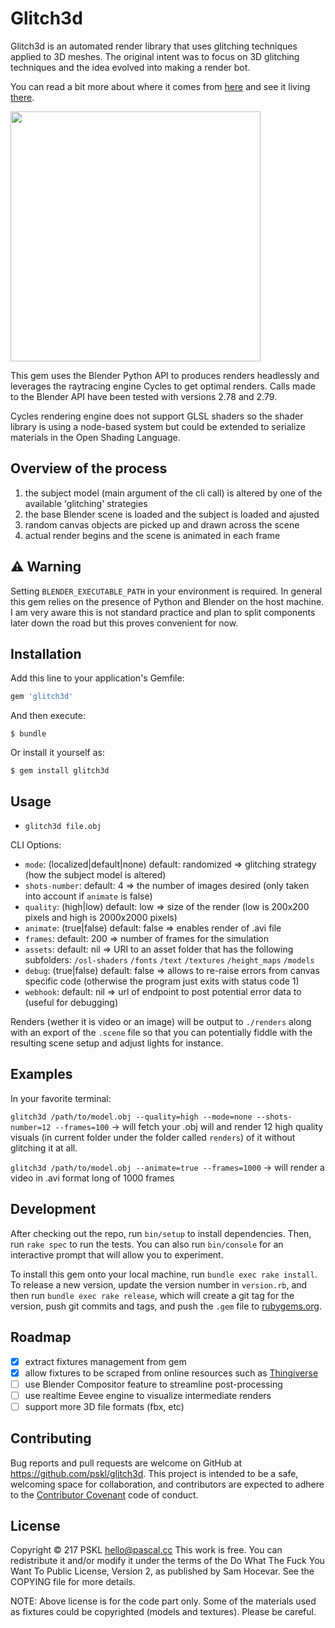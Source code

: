 # Glitch3d

Glitch3d is an automated render library that uses glitching techniques applied to 3D meshes. The original intent was to focus on 3D glitching techniques and the idea evolved into making a render bot.

You can read a bit more about where it comes from [here](http://pascal.cc/blog/glitches) and see it living [there](https://twitter.com/glitchdemon).

<img src="https://raw.githubusercontent.com/pskl/glitch3d/master/fixtures/examples/demo.jpg" width="400">

This gem uses the Blender Python API to produces renders headlessly and leverages the raytracing engine Cycles to get optimal renders. Calls made to the Blender API have been tested with versions 2.78 and 2.79.

Cycles rendering engine does not support GLSL shaders so the shader library is using a node-based system but could be extended to serialize materials in the Open Shading Language.

## Overview of the process

1) the subject model (main argument of the cli call) is altered by one of the available 'glitching' strategies
2) the base Blender scene is loaded and the subject is loaded and ajusted
3) random canvas objects are picked up and drawn across the scene
4) actual render begins and the scene is animated in each frame

## :warning: Warning

Setting `BLENDER_EXECUTABLE_PATH` in your environment is required. In general this gem relies on the presence of Python and Blender on the host machine. I am very aware this is not standard practice and plan to split components later down the road but this proves convenient for now.

## Installation

Add this line to your application's Gemfile:

```ruby
gem 'glitch3d'
```

And then execute:

    $ bundle

Or install it yourself as:

    $ gem install glitch3d

## Usage

- `glitch3d file.obj`

CLI Options:
- `mode`: (localized|default|none) default: randomized => glitching strategy (how the subject model is altered)
- `shots-number`: default: 4 => the number of images desired (only taken into account if `animate` is false)
- `quality`: (high|low) default: low => size of the render (low is 200x200 pixels and high is 2000x2000 pixels)
- `animate`: (true|false) default: false => enables render of .avi file
- `frames`: default: 200 => number of frames for the simulation
- `assets`: default: nil => URI to an asset folder that has the following subfolders: `/osl-shaders` `/fonts` `/text` `/textures` `/height_maps` `/models`
- `debug`: (true|false) default: false => allows to re-raise errors from canvas specific code (otherwise the program just exits with status code 1)
- `webhook`: default: nil => url of endpoint to post potential error data to (useful for debugging)

Renders (wether it is video or an image) will be output to `./renders` along with an export of the `.scene` file so that you can potentially fiddle with the resulting scene setup and adjust lights for instance.

## Examples

In your favorite terminal:

`glitch3d /path/to/model.obj --quality=high --mode=none --shots-number=12 --frames=100`
-> will fetch your .obj will and render 12 high quality visuals (in current folder under the folder called `renders`) of it without glitching it at all.

`glitch3d /path/to/model.obj --animate=true --frames=1000`
-> will render a video in .avi format long of 1000 frames

## Development

After checking out the repo, run `bin/setup` to install dependencies. Then, run `rake spec` to run the tests. You can also run `bin/console` for an interactive prompt that will allow you to experiment.

To install this gem onto your local machine, run `bundle exec rake install`. To release a new version, update the version number in `version.rb`, and then run `bundle exec rake release`, which will create a git tag for the version, push git commits and tags, and push the `.gem` file to [rubygems.org](https://rubygems.org).

## Roadmap

- [x] extract fixtures management from gem
- [x] allow fixtures to be scraped from online resources such as [Thingiverse](https://www.thingiverse.com/)
- [ ] use Blender Compositor feature to streamline post-processing
- [ ] use realtime Eevee engine to visualize intermediate renders
- [ ] support more 3D file formats (fbx, etc)

## Contributing

Bug reports and pull requests are welcome on GitHub at https://github.com/pskl/glitch3d. This project is intended to be a safe, welcoming space for collaboration, and contributors are expected to adhere to the [Contributor Covenant](http://contributor-covenant.org) code of conduct.

## License

Copyright © 217 PSKL <hello@pascal.cc>
This work is free. You can redistribute it and/or modify it under the
terms of the Do What The Fuck You Want To Public License, Version 2,
as published by Sam Hocevar. See the COPYING file for more details.

NOTE: Above license is for the code part only. Some of the materials used as fixtures could be copyrighted (models and textures). Please be careful.
